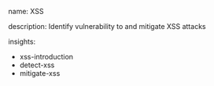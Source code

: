 name: XSS

description: Identify vulnerability to and mitigate XSS attacks

insights:
  - xss-introduction
  - detect-xss
  - mitigate-xss
